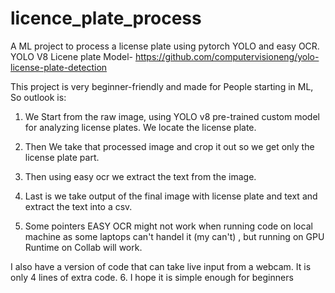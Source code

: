 # licence_plate_process
A ML project to process a license plate using pytorch YOLO and easy OCR.
YOLO V8 Licene plate Model- https://github.com/computervisioneng/yolo-license-plate-detection

This project is very beginner-friendly and made for People starting in ML, So outlook is:

1. We Start from the raw image, using YOLO v8 pre-trained custom model for analyzing license plates. We locate the license plate.
2. Then We take that processed image and crop it out so we get only the license plate part.
3. Then using easy ocr we extract the text from the image.
4. Last is we take output of the final image with license plate and text and extract the text into a csv.

5. Some pointers EASY OCR might not work when running code on local machine as some laptops can't handel it (my can't) , but running on GPU Runtime on Collab will work.

I also have a version of code that can take live input from a webcam. It is only 4 lines of extra code.
6. I hope it is simple enough for beginners
